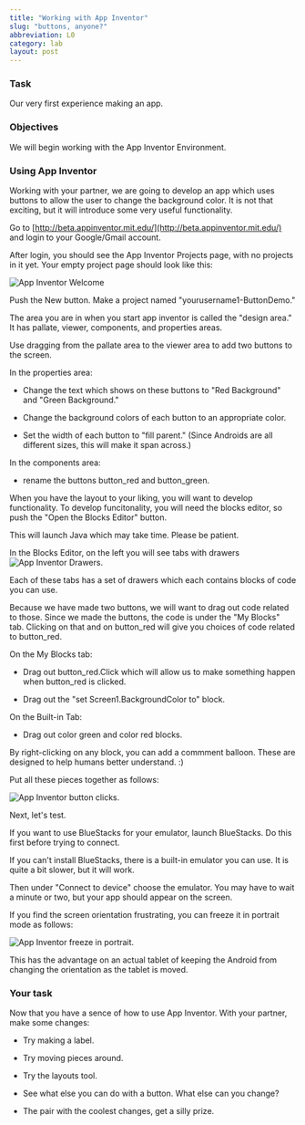 ```yaml
---
title: "Working with App Inventor"
slug: "buttons, anyone?"
abbreviation: L0
category: lab
layout: post
---
```


### Task

Our very first experience making an app.

### Objectives

We will begin working with the App Inventor Environment.

### Using App Inventor 

Working with your partner, we are going to develop an app which uses buttons to allow the user to change the background color.  It is not that exciting, but it will introduce some very useful functionality.

Go to [http://beta.appinventor.mit.edu/](http://beta.appinventor.mit.edu/) and login to your Google/Gmail account.

After login, you should see the App Inventor Projects page, with no projects in it yet. Your empty project page should look like this:

<img src="{{site.base}}/images/app-inventor-projects.png" alt="App Inventor Welcome"/>

Push the New button.  Make a project named "yourusername1-ButtonDemo."  

The area you are in when you start app inventor is called the "design area."  It has pallate, viewer, components, and properties areas. 

Use dragging from the pallate area to the viewer area to add two buttons to the screen.

In the properties area:

* Change the text which shows on these buttons to "Red Background" and "Green Background."

* Change the background colors of each button to an appropriate color.  

* Set the width of each button to "fill parent."  (Since Androids are all different sizes, this will make it span across.)

In the components area:

* rename the buttons button_red and button_green.

When you have the layout to your liking, you will want to develop functionality.  To develop funcitonality, you will need the blocks editor, so push the "Open the Blocks Editor" button.

This will launch Java which may take time.  Please be patient.

In the Blocks Editor, on the left you will see tabs with drawers <img src="{{site.base}}/images/appinventor-drawers.png" alt="App Inventor Drawers"/>.

Each of these tabs has a set of drawers which each contains blocks of code you can use.

Because we have made two buttons, we will want to drag out code related to those.  Since we made the buttons, the code is under the "My Blocks" tab.  Clicking on that and on button_red will give you choices of code related to button_red. 

On the My Blocks tab:

* Drag out button_red.Click which will allow us to make something happen when button_red is clicked.

* Drag out the "set Screen1.BackgroundColor to" block.

On the Built-in Tab:

* Drag out color green and color red blocks.

By right-clicking on any block, you can add a commment balloon.  These are designed to help humans better understand. :)

Put all these pieces together as follows:

<img src="{{site.base}}/images/buttondemo.png" alt="App Inventor button clicks"/>.

Next, let's test.

If you want to use BlueStacks for your emulator, launch BlueStacks.  Do this first before trying to connect.

If you can't install BlueStacks, there is a built-in emulator you can use.  It is quite a bit slower, but it will work.

Then under "Connect to device" choose the emulator.  You may have to wait a minute or two, but your app should appear on the screen.

If you find the screen orientation frustrating, you can freeze it in portrait mode as follows:

<img src="{{site.base}}/images/ai-freeze-in-portrait.png" alt="App Inventor freeze in portrait"/>.

This has the advantage on an actual tablet of keeping the Android from changing the orientation as the tablet is moved.

### Your task

Now that you have a sence of how to use App Inventor.  With your partner, make some changes:

* Try making a label. 

* Try moving pieces around.

* Try the layouts tool.

* See what else you can do with a button. What else can you change?  

* The pair with the coolest changes, get a silly prize.


